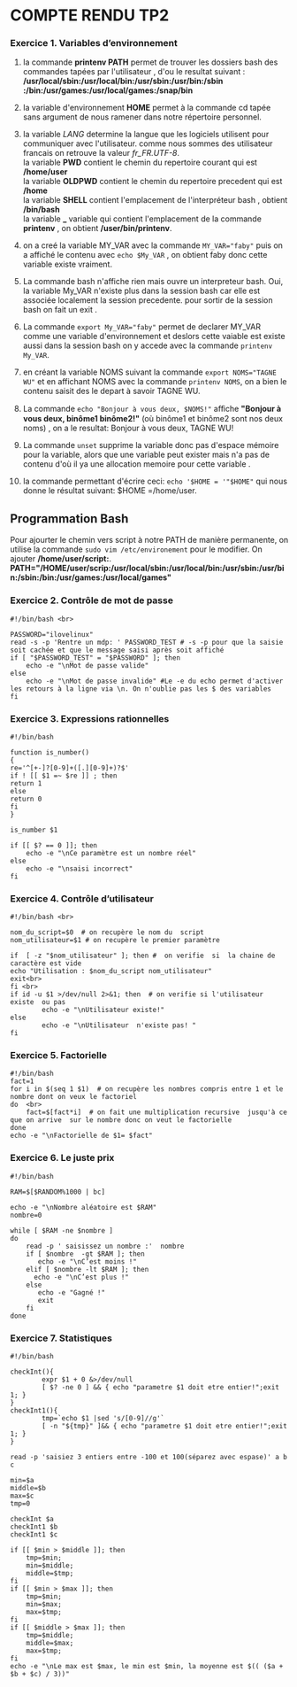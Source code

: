 # COMPTE RENDU  TP2

### Exercice 1. Variables d’environnement 

1.  la commande  **printenv PATH**  permet  de trouver  les dossiers bash des commandes tapées par l'utilisateur , d'ou le resultat suivant : <br>
 **/usr/local/sbin:/usr/local/bin:/usr/sbin:/usr/bin:/sbin :/bin:/usr/games:/usr/local/games:/snap/bin**
   
2. la variable  d'environnement **HOME** permet à la commande cd tapée sans argument de nous ramener dans notre répertoire personnel.

3. la variable *LANG*  determine la langue que les logiciels utilisent pour communiquer avec l'utilisateur. comme nous sommes  des utilisateur francais  on retrouve  la valeur *fr_FR.UTF-8*. <br>
la variable **PWD**  contient le chemin du repertoire  courant qui est **/home/user** <br>
la variable **OLDPWD**  contient le chemin  du repertoire precedent qui est **/home** <br>
la variable **SHELL** contient  l'emplacement de l'interpréteur bash , obtient **/bin/bash** <br>
la variable **_**  variable qui contient l'emplacement de la commande **printenv** , on obtient **/user/bin/printenv**.

4. on a creé la variable MY_VAR avec la commande `MY_VAR="faby"` puis on a affiché le contenu avec `echo $My_VAR` , on obtient faby donc cette variable existe vraiment.

5. La commande bash n'affiche rien mais ouvre un interpreteur bash.
Oui, la variable My_VAR n'existe plus dans la session bash car elle est associée localement la session precedente. pour sortir de la session bash on fait un exit .

6. La commande `export My_VAR="faby"` permet de declarer MY_VAR comme une variable d'environnement et deslors cette vaiable est existe aussi dans la session  bash  on  y accede avec la  commande `printenv My_VAR`.

7. en créant la variable NOMS suivant la commande `export NOMS="TAGNE WU"` et en affichant NOMS avec la commande `printenv NOMS`, on a bien le contenu saisit des le depart à savoir  TAGNE WU.

8. La commande `echo "Bonjour à vous deux, $NOMS!"`  aﬀiche  __"Bonjour à vous deux, binôme1 binôme2!"__ (où binôme1 et binôme2 sont nos deux noms) , on a le resultat: Bonjour à vous deux, TAGNE WU!

9. La commande `unset` supprime la variable donc pas d'espace mémoire pour la variable, alors que une variable peut exister mais n'a pas de contenu d'où il ya une allocation memoire  pour cette variable .

10. la commande permettant d'écrire ceci: `echo '$HOME = '"$HOME"` qui nous donne le résultat suivant: $HOME =/home/user.

## Programmation Bash

Pour ajourter le chemin vers script à notre PATH de manière permanente, on utilise la commande `sudo vim /etc/environement` pour le modifier. On ajouter **/home/user/script:**. <br>
**PATH="/HOME/user/scrip:/usr/local/sbin:/usr/local/bin:/usr/sbin:/usr/bin:/sbin:/bin:/usr/games:/usr/local/games"**

### Exercice 2. Contrôle de mot de passe
```shell
#!/bin/bash <br>

PASSWORD="ilovelinux" 
read -s -p 'Rentre un mdp: ' PASSWORD_TEST # -s -p pour que la saisie soit cachée et que le message saisi après soit affiché
if [ "$PASSWORD_TEST" = "$PASSWORD" ]; then 
    echo -e "\nMot de passe valide" 
else 
    echo -e "\nMot de passe invalide" #Le -e du echo permet d'activer les retours à la ligne via \n. On n'oublie pas les $ des variables
fi 
   ```
   ### Exercice 3. Expressions rationnelles 
```shell
#!/bin/bash

function is_number()
{
re='^[+-]?[0-9]+([.][0-9]+)?$'
if ! [[ $1 =~ $re ]] ; then
return 1
else
return 0
fi
}

is_number $1

if [[ $? == 0 ]]; then
    echo -e "\nCe paramètre est un nombre réel"
else
    echo -e "\nsaisi incorrect"
fi
```


### Exercice 4. Contrôle d’utilisateur
```shell
#!/bin/bash <br>

nom_du_script=$0  # on recupère le nom du  script
nom_utilisateur=$1 # on recupère le premier paramètre 

if  [ -z "$nom_utilisateur" ]; then #  on verifie  si  la chaine de caractère est vide 
echo "Utilisation : $nom_du_script nom_utilisateur"
exit<br> 
fi <br>
if id -u $1 >/dev/null 2>&1; then  # on verifie si l'utilisateur existe  ou pas
        echo -e "\nUtilisateur existe!" 
else
        echo -e "\nUtilisateur  n'existe pas! " 
fi 
```


### Exercice 5. Factorielle
```shell
#!/bin/bash
fact=1 
for i in $(seq 1 $1)  # on recupère les nombres compris entre 1 et le nombre dont on veux le factoriel 
do  <br>
    fact=$[fact*i]  # on fait une multiplication recursive  jusqu'à ce que on arrive  sur le nombre donc on veut le factorielle 
done 
echo -e "\nFactorielle de $1= $fact" 
```


### Exercice 6. Le juste prix
```shell
#!/bin/bash 

RAM=$[$RANDOM%1000 | bc] 

echo -e "\nNombre aléatoire est $RAM" 
nombre=0

while [ $RAM -ne $nombre ] 
do
	read -p ' saisissez un nombre :'  nombre
	if [ $nombre  -gt $RAM ]; then 
	   echo -e "\nC’est moins !" 
	elif [ $nombre -lt $RAM ]; then 
	  echo -e "\nC’est plus !" 
	else 
	   echo -e "Gagné !" 
	   exit 
	fi 
done 
```


### Exercice 7. Statistiques
```shell
#!/bin/bash

checkInt(){
        expr $1 + 0 &>/dev/null
        [ $? -ne 0 ] && { echo "parametre $1 doit etre entier!";exit 1; }
}
checkInt1(){
        tmp=`echo $1 |sed 's/[0-9]//g'`
        [ -n "${tmp}" ]&& { echo "parametre $1 doit etre entier!";exit 1; }
}

read -p 'saisiez 3 entiers entre -100 et 100(séparez avec espase)' a b c 

min=$a
middle=$b
max=$c
tmp=0

checkInt $a
checkInt1 $b
checkInt1 $c

if [[ $min > $middle ]]; then
	tmp=$min;
	min=$middle;
	middle=$tmp;
fi
if [[ $min > $max ]]; then
	tmp=$min;
	min=$max;
	max=$tmp;
fi
if [[ $middle > $max ]]; then
	tmp=$middle;
	middle=$max;
	max=$tmp;
fi
echo -e "\nLe max est $max, le min est $min, la moyenne est $(( ($a + $b + $c) / 3))"

```
